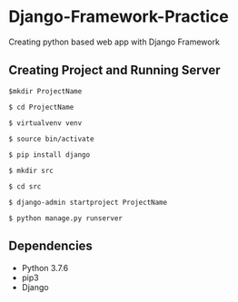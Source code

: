 # Django-Framework-Practice
Creating python based web app with Django Framework

## Creating Project and Running Server
```
$mkdir ProjectName

$ cd ProjectName

$ virtualvenv venv

$ source bin/activate

$ pip install django

$ mkdir src

$ cd src

$ django-admin startproject ProjectName

$ python manage.py runserver
```

## Dependencies
* Python 3.7.6
* pip3
* Django
